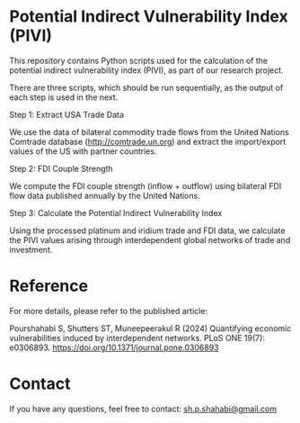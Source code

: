 # Potential Indirect Vulnerability Index (PIVI)

This repository contains Python scripts used for the calculation of the potential indirect vulnerability index (PIVI), as part of our research project.

There are three scripts, which should be run sequentially, as the output of each step is used in the next.

Step 1: Extract USA Trade Data

We use the data of bilateral commodity trade flows from the United Nations Comtrade database (http://comtrade.un.org) and extract the import/export values of the US with partner countries. 


Step 2: FDI Couple Strength

We compute the FDI couple strength (inflow + outflow) using bilateral FDI flow data published annually by the United Nations.


Step 3: Calculate the Potential Indirect Vulnerability Index

Using the processed platinum and iridium trade and FDI data, we calculate the PIVI values arising through interdependent global networks of trade and investment.


# Reference

For more details, please refer to the published article:

Pourshahabi S, Shutters ST, Muneepeerakul R (2024) Quantifying economic vulnerabilities induced by interdependent networks. PLoS ONE 19(7): e0306893. https://doi.org/10.1371/journal.pone.0306893

# Contact

If you have any questions, feel free to contact: sh.p.shahabi@gmail.com
